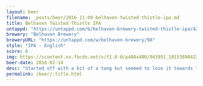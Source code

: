 ```yaml
---
layout: beer
filename: _posts/beer/2016-11-09-belhaven-twisted-thistle-ipa.md
title: Belhaven Twisted Thistle IPA
untappd: "https://untappd.com/b/belhaven-brewery-twisted-thistle-ipa/421"
brewery: "Belhaven Brewery"
breweryURL: "https://untappd.com/w/belhaven-brewery/98"
style: "IPA - English"
score: 6
img: https://scontent.xx.fbcdn.net/v/t1.0-0/p480x480/943951_10153890422103745_2064605675608289445_n.jpg?oh=7957f3e8333d67ed874b2db571db6017&oe=591F4010
beer-date: 2016-02-14
desc: "Started off with a bit of a tang but seemed to lose it towards the end"
permalink: /beer/:title.html
---
```

